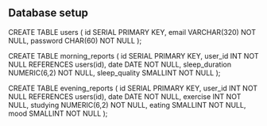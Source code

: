 ## Database setup

CREATE TABLE users (
  id SERIAL PRIMARY KEY,
  email VARCHAR(320) NOT NULL,
  password CHAR(60) NOT NULL
);

CREATE TABLE morning_reports (
  id SERIAL PRIMARY KEY,
  user_id INT NOT NULL REFERENCES users(id),
  date DATE NOT NULL,
  sleep_duration NUMERIC(6,2) NOT NULL,
  sleep_quality SMALLINT NOT NULL
);

CREATE TABLE evening_reports (
  id SERIAL PRIMARY KEY,
  user_id INT NOT NULL REFERENCES users(id),
  date DATE NOT NULL,
  exercise INT NOT NULL,
  studying NUMERIC(6,2) NOT NULL,
  eating SMALLINT NOT NULL,
  mood SMALLINT NOT NULL
);

